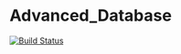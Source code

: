 # Advanced_Database

[![Build Status](http://3.249.87.18:8080/buildStatus/icon?job=NodeJSBookShopApp)](http://34.254.199.134:8080/job/NodeJSBookShopApp/)
